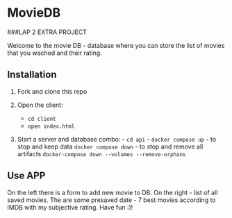 # MovieDB 
###LAP 2 EXTRA PROJECT

Welcome to the movie DB  - database where you can store the list of movies that you wached and their rating.

## Installation
1. Fork and clone this repo
2. Open the client:
   - `cd client`
   - `open index.html`
   
3. Start a server and database combo:
       - `cd api`
       - `docker compose up`
       - to stop and keep data `docker compose down`
       - to stop and remove all artifacts `docker-compose down --volumes --remove-orphans`

## Use APP

On the left there is a form to add new movie to DB. On the right - list of all saved movies. The are some presaved date - 7 best movies according to IMDB with my subjective rating. 
Have fun :)!
